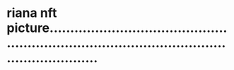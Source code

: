 # riana nft picture......................................................................................................................
